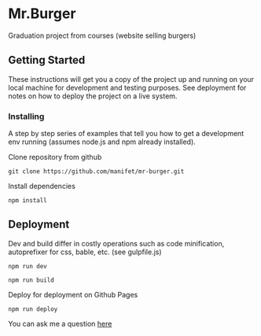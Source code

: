 # Mr.Burger

Graduation project from courses (website selling burgers)

## Getting Started

These instructions will get you a copy of the project up and running on your local machine for development and testing purposes. See deployment for notes on how to deploy the project on a live system.


### Installing

A step by step series of examples that tell you how to get a development env running (assumes node.js and npm already installed).

Сlone repository from github

```
git clone https://github.com/manifet/mr-burger.git
```

Install dependencies

```
npm install
```


## Deployment

Dev and build differ in costly operations such as code minification, autoprefixer for css, bable, etc. (see gulpfile.js)

```
npm run dev
```
```
npm run build
```
Deploy for deployment on Github Pages

```
npm run deploy
```

You can ask me a question [here](https://github.com/manifet/mr-burger/issues)


